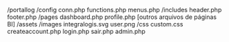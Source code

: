 /portallog
    /config
        conn.php
        functions.php
        menus.php
    /includes
        header.php
        footer.php
    /pages
        dashboard.php
        profile.php
        [outros arquivos de páginas BI]
    /assets
        /images
            integralogis.svg
            user.png
        /css
            custom.css
    createaccount.php
    login.php
    sair.php
    admin.php
